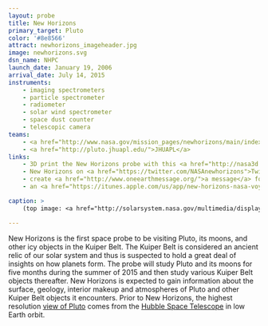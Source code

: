 ```yaml
---
layout: probe
title: New Horizons
primary_target: Pluto
color: '#8e8566'
attract: newhorizons_imageheader.jpg
image: newhorizons.svg
dsn_name: NHPC
launch_date: January 19, 2006
arrival_date: July 14, 2015
instruments:
    - imaging spectrometers
    - particle spectrometer
    - radiometer
    - solar wind spectrometer
    - space dust counter
    - telescopic camera
teams:
    - <a href="http://www.nasa.gov/mission_pages/newhorizons/main/index.html">NASA</a>
    - <a href="http://pluto.jhuapl.edu/">JHUAPL</a>
links:
    - 3D print the New Horizons probe with this <a href="http://nasa3d.arc.nasa.gov/detail/new-horizons">.stl file</a>
    - New Horizons on <a href="https://twitter.com/NASAnewhorizons">Twitter</a>
    - create <a href="http://www.oneearthmessage.org/">a message</a> for New Horizons to carry on its journey beyond the solar system
    - an <a href="https://itunes.apple.com/us/app/new-horizons-nasa-voyage-to/id473217882?mt=8">iPhone/iPad app</a> detailing New Horizons' mission and updates

caption: >
    (top image: <a href="http://solarsystem.nasa.gov/multimedia/display.cfm?Category=Planets&IM_ID=20233">Pluto</a> as seen by New Horizons on July 13, 2015, NASA/JHUAPL/SWRI)

---
```

New Horizons is the first space probe to be visiting Pluto, its moons, and other icy objects in the Kuiper Belt. The Kuiper Belt is considered an ancient relic of our solar system and thus is suspected to hold a great deal of insights on how planets form. The probe will study Pluto and its moons for five months during the summer of 2015 and then study various Kuiper Belt objects thereafter. New Horizons is expected to gain information about the surface, geology, interior makeup and atmospheres of Pluto and other Kuiper Belt objects it encounters. Prior to New Horizons, the highest resolution <a href="http://www.nasa.gov/mission_pages/hubble/science/pluto-20100204.html">view of Pluto</a> comes from the <a href="https://en.wikipedia.org/wiki/Hubble_Space_Telescope">Hubble Space Telescope</a> in low Earth orbit.

